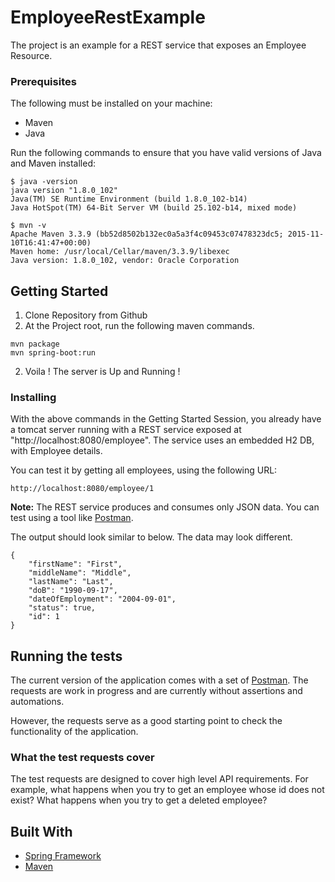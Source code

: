 # EmployeeRestExample

The project is an example for a REST service that exposes an Employee Resource.

### Prerequisites
The following must be installed on your machine:
* Maven
* Java

Run the following commands to ensure that you have valid versions of Java and Maven installed:
```
$ java -version
java version "1.8.0_102"
Java(TM) SE Runtime Environment (build 1.8.0_102-b14)
Java HotSpot(TM) 64-Bit Server VM (build 25.102-b14, mixed mode)

$ mvn -v
Apache Maven 3.3.9 (bb52d8502b132ec0a5a3f4c09453c07478323dc5; 2015-11-10T16:41:47+00:00)
Maven home: /usr/local/Cellar/maven/3.3.9/libexec
Java version: 1.8.0_102, vendor: Oracle Corporation
```

## Getting Started

1. Clone Repository from Github
2. At the Project root, run the following maven commands.
```
mvn package
mvn spring-boot:run
```
2. Voila ! The server is Up and Running !

### Installing

With the above commands in the Getting Started Session, you already have a tomcat server running with a REST service exposed 
at "http://localhost:8080/employee". The service uses an embedded H2 DB, with Employee details.

You can test it by getting all employees, using the following URL:

```
http://localhost:8080/employee/1
```
__Note:__ The REST service produces and consumes only JSON data. You can test using a tool like [Postman](https://www.getpostman.com/).

The output should look similar to below. The data may look different.

```
{
    "firstName": "First",
    "middleName": "Middle",
    "lastName": "Last",
    "doB": "1990-09-17",
    "dateOfEmployment": "2004-09-01",
    "status": true,
    "id": 1
}
```


## Running the tests

The current version of the application comes with a set of [Postman](https://www.getpostman.com/). The requests are work in progress and are currently without assertions and automations.

However, the requests serve as a good starting point to check the functionality of the application.

### What the test requests cover

The test requests are designed to cover high level API requirements. For example, what happens when you try to get 
an employee whose id does not exist? What happens when you try to get a deleted employee?

## Built With

* [Spring Framework](https://spring.io/)
* [Maven](https://maven.apache.org/)
